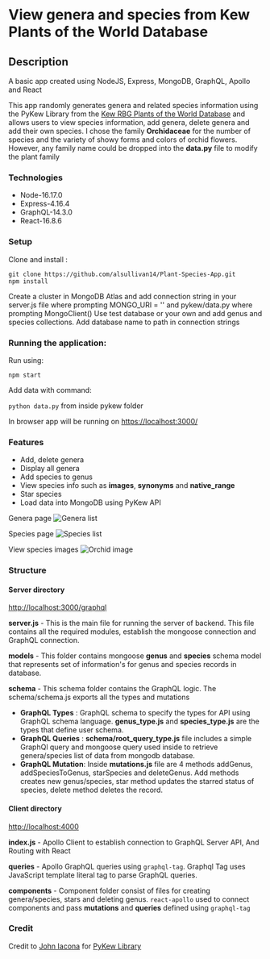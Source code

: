 # View genera and species from Kew Plants of the World Database

## Description

A basic app created using NodeJS, Express, MongoDB, GraphQL, Apollo and React 

This app randomly generates genera and related species information using the PyKew Library from the [Kew RBG Plants of the World Database](powo.science.kew.org) and allows users to view species information, add genera, delete genera and add their own species. I chose the family **Orchidaceae** for the number of species and the variety of showy forms and colors of orchid flowers. However, any family name could be dropped into the **data.py** file to modify the plant family
### Technologies

* Node-16.17.0
* Express-4.16.4
* GraphQL-14.3.0
* React-16.8.6

### Setup

Clone and install :

```
git clone https://github.com/alsullivan14/Plant-Species-App.git
npm install
```

Create a cluster in MongoDB Atlas and add connection string in your server.js file where prompting MONGO_URI = '' and pykew/data.py where prompting MongoClient()
Use test database or your own and add genus and species collections. Add database name to path in connection strings

### Running the application:

Run using:

```npm start```

Add data with command:

```python data.py``` from inside pykew folder

In browser app will be running on [https://localhost:3000/](http://localhost:3000/)

### Features

* Add, delete genera
* Display all genera 
* Add species to genus
* View species info such as **images**, **synonyms** and **native_range** 
* Star species
* Load data into MongoDB using PyKew API

Genera page
![Genera list](public/images/GeneraList.png)

Species page
![Species list](public/images/SpeciesList.png)

View species images
![Orchid image](public/images/Orchid.png)

### Structure

#### Server directory
[http://localhost:3000/graphql](http://localhost:3000/graphql)

**server.js** - This is the main file for running the server of backend. This file contains all the required modules, establish the mongoose connection and GraphQL connection.

**models** - This folder contains mongoose **genus** and **species** schema model that represents set of information's for genus and species records in database.

**schema** - This schema folder contains the GraphQL logic. The schema/schema.js exports all the types and mutations
- **GraphQL Types** : GraphQL schema to specify the types for API using GraphQL schema language. **genus_type.js** and **species_type.js** are the types that define user schema.
- **GraphQL Queries** : **schema/root_query_type.js** file includes a simple GraphQl query and mongoose query used inside to retrieve genera/species list of data from mongodb database.
- **GraphQL Mutation**: Inside **mutations.js** file are 4 methods addGenus, addSpeciesToGenus, starSpecies and deleteGenus. Add methods creates new genus/species, star method updates the starred status of species, delete method deletes the record.

#### Client directory
[http://localhost:4000](http://localhost:4000)

**index.js** - Apollo Client to establish connection to GraphQL Server API, And Routing with React

**queries** - Apollo GraphQL queries using `graphql-tag`. Graphql Tag uses JavaScript template literal tag to parse GraphQL queries.

**components** - Component folder consist of files for creating genera/species, stars and deleting genus. `react-apollo` used to connect components and pass **mutations** and **queries** defined using `graphql-tag`

### Credit
Credit to [John Iacona](https://github.com/jiacona) for [PyKew Library](https://github.com/RBGKew/pykew.git)

